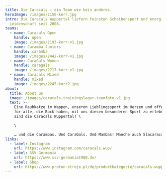 ```yaml
---
title: Die Caracals – ein Team wie kein anderes.
heroImage: /images/2150-korr.jpg
intro: Die Caracals Wuppertal liefern feinsten Scheibensport und energische
  Leidenschaft seit 2008.
teams:
  - name: Caracals Open
    handle: open
    image: /images/2193-korr-v1.jpg
  - name: Caramba Juniors
    handle: caramba
    image: /images/2442-korr-v1.jpg
  - name: CaraGals Women
    handle: caragals
    image: /images/2717-korr-v1.jpg
  - name: Caracals Mixed
    handle: mixed
    image: /images/2245-korr2.jpg
about:
  title: About us
  image: /images/caracals-trainingslager-teamfoto-v1.jpg
  text: >-
    Eine Raubkatze im Wappen, unseren Lieblingssport im Herzen und offene Arme
    für alle, die Bock haben, mit uns diesen besonderen Sport zu erleben: Wir
    sind die Caracals Wuppertal! \

    \

    … und die Carambas. Und CaraGals. Und Mambas! Manche auch Slacaracs … oder Caramellos … am besten findest Du es selbst heraus und lernst uns kennen!
links:
  - label: Instagram
    url: https://www.instagram.com/caracals.wup/
  - label: SSV Germania
    url: https://www.ssv-germania1900.de/
  - label: Shop
    url: https://www.proton-stroje.pl/de/produktkategorie/caracals-wuppertal/
---
```

